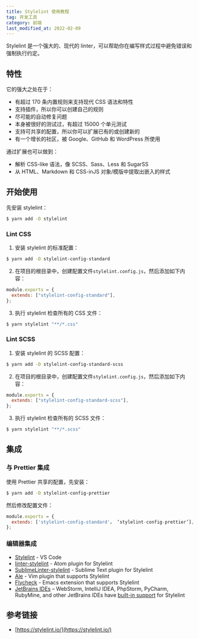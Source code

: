 ```yaml
---
title: Stylelint 使用教程
tag: 开发工具
category: 前端
last_modified_at: 2022-02-09
---
```


Stylelint 是一个强大的、现代的 linter，可以帮助你在编写样式过程中避免错误和强制执行约定。

## 特性

它的强大之处在于：

- 有超过 170 条内置规则来支持现代 CSS 语法和特性
- 支持插件，所以你可以创建自己的规则
- 尽可能的自动修复问题
- 本身被很好的测试过，有超过 15000 个单元测试
- 支持可共享的配置，所以你可以扩展已有的或创建新的
- 有一个增长的社区，被 Google、GitHub 和 WordPress 所使用

通过扩展也可以做到：

- 解析 CSS-like 语法，像 SCSS、Sass、Less 和 SugarSS
- 从 HTML、Markdown 和 CSS-inJS 对象/模版中提取出嵌入的样式

## 开始使用

先安装 stylelint：

```bash
$ yarn add -D stylelint
```

### Lint CSS

1. 安装 stylelint 的标准配置：

```bash
$ yarn add -D stylelint-config-standard
```

2. 在项目的根目录中，创建配置文件`stylelint.config.js`，然后添加如下内容：

```javascript
module.exports = {
  extends: ["stylelint-config-standard"],
};
```

3. 执行 stylelint 检查所有的 CSS 文件：

```bash
$ yarn stylelint "**/*.css"
```

### Lint SCSS

1. 安装 stylelint 的 SCSS 配置：

```bash
$ yarn add -D stylelint-config-standard-scss
```

2. 在项目的根目录中，创建配置文件`stylelint.config.js`，然后添加如下内容：

```javascript
module.exports = {
  extends: ["stylelint-config-standard-scss"],
};
```

3. 执行 stylelint 检查所有的 SCSS 文件：

```bash
$ yarn stylelint "**/*.scss"
```

## 集成

### 与 Prettier 集成

使用 Prettier 共享的配置，先安装：

```bash
$ yarn add -D stylelint-config-prettier
```

然后修改配置文件：

```javascript
module.exports = {
  extends: ['stylelint-config-standard'， ‘stylelint-config-prettier’],
};
```

### 编辑器集成

- [Stylelint](https://marketplace.visualstudio.com/items?itemName=stylelint.vscode-stylelint) - VS Code
- [linter-stylelint](https://github.com/AtomLinter/linter-stylelint) - Atom plugin for Stylelint
- [SublimeLinter-stylelint](https://github.com/SublimeLinter/SublimeLinter-stylelint) - Sublime Text plugin for Stylelint
- [Ale](https://github.com/dense-analysis/ale) - Vim plugin that supports Stylelint
- [Flycheck](https://github.com/flycheck/flycheck) - Emacs extension that supports Stylelint
- [JetBrains IDEs](https://www.jetbrains.com/products/#lang=js) – WebStorm, IntelliJ IDEA, PhpStorm, PyCharm, RubyMine, and other JetBrains IDEs have [built-in support](https://www.jetbrains.com/help/webstorm/using-stylelint-code-quality-tool.html) for Stylelint

## 参考链接

- [https://stylelint.io/](https://stylelint.io/)
